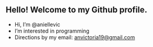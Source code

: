 ##  Hello! Welcome to my Github profile.

- Hi, I’m @aniellevic
- I’m interested in programming
- Directions by my email: anvictoria19@gmail.com

<!---
aniellevic/aniellevic is a ✨ special ✨ repository because its `README.md` (this file) appears on your GitHub profile.
You can click the Preview link to take a look at your changes.
--->

